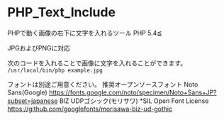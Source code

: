 # PHP_Text_Include
PHPで動く画像の右下に文字を入れるツール
PHP 5.4≦

JPGおよびPNGに対応

次のコードを入れることで画像に文字を入れることができます。
<code>/usr/local/bin/php example.jpg</code>

フォントは別途ご用意ください。
推奨オープンソースフォント
Noto Sans(Google)
https://fonts.google.com/noto/specimen/Noto+Sans+JP?subset=japanese
BIZ UDPゴシック(モリサワ) *SIL Open Font License
https://github.com/googlefonts/morisawa-biz-ud-gothic

